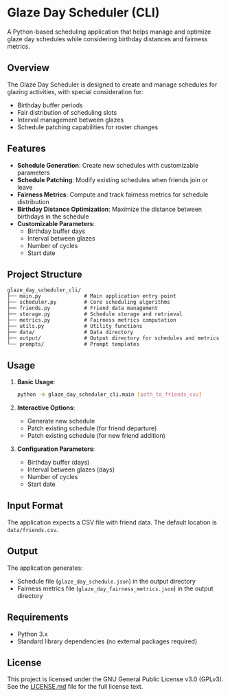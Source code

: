 # Glaze Day Scheduler (CLI)

A Python-based scheduling application that helps manage and optimize glaze day schedules while considering birthday distances and fairness metrics.

## Overview

The Glaze Day Scheduler is designed to create and manage schedules for glazing activities, with special consideration for:

- Birthday buffer periods
- Fair distribution of scheduling slots
- Interval management between glazes
- Schedule patching capabilities for roster changes

## Features

- **Schedule Generation**: Create new schedules with customizable parameters
- **Schedule Patching**: Modify existing schedules when friends join or leave
- **Fairness Metrics**: Compute and track fairness metrics for schedule distribution
- **Birthday Distance Optimization**: Maximize the distance between birthdays in the schedule
- **Customizable Parameters**:
  - Birthday buffer days
  - Interval between glazes
  - Number of cycles
  - Start date

## Project Structure

```plaintext
glaze_day_scheduler_cli/
├── main.py              # Main application entry point
├── scheduler.py         # Core scheduling algorithms
├── friends.py           # Friend data management
├── storage.py           # Schedule storage and retrieval
├── metrics.py           # Fairness metrics computation
├── utils.py             # Utility functions
├── data/                # Data directory
├── output/              # Output directory for schedules and metrics
└── prompts/             # Prompt templates
```

## Usage

1. **Basic Usage**:

   ```bash
   python -m glaze_day_scheduler_cli.main [path_to_friends_csv]
   ```

2. **Interactive Options**:
   - Generate new schedule
   - Patch existing schedule (for friend departure)
   - Patch existing schedule (for new friend addition)

3. **Configuration Parameters**:
   - Birthday buffer (days)
   - Interval between glazes (days)
   - Number of cycles
   - Start date

## Input Format

The application expects a CSV file with friend data. The default location is `data/friends.csv`.

## Output

The application generates:

- Schedule file (`glaze_day_schedule.json`) in the output directory
- Fairness metrics file (`glaze_day_fairness_metrics.json`) in the output directory

## Requirements

- Python 3.x
- Standard library dependencies (no external packages required)

## License

This project is licensed under the GNU General Public License v3.0 (GPLv3). See the [LICENSE.md](LICENSE.md) file for the full license text.
